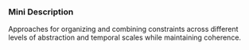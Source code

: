 ### Mini Description

Approaches for organizing and combining constraints across different levels of abstraction and temporal scales while maintaining coherence.
